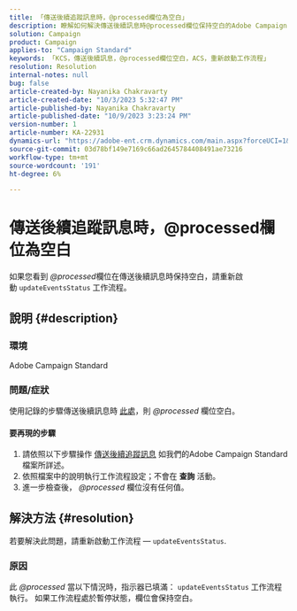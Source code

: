 ```yaml
---
title: 「傳送後續追蹤訊息時，@processed欄位為空白」
description: 瞭解如何解決傳送後續訊息時@processed欄位保持空白的Adobe Campaign Standard問題。 重新啟動工作流程。
solution: Campaign
product: Campaign
applies-to: "Campaign Standard"
keywords: 「KCS，傳送後續訊息，@processed欄位空白，ACS，重新啟動工作流程」
resolution: Resolution
internal-notes: null
bug: false
article-created-by: Nayanika Chakravarty
article-created-date: "10/3/2023 5:32:47 PM"
article-published-by: Nayanika Chakravarty
article-published-date: "10/9/2023 3:23:24 PM"
version-number: 1
article-number: KA-22931
dynamics-url: "https://adobe-ent.crm.dynamics.com/main.aspx?forceUCI=1&pagetype=entityrecord&etn=knowledgearticle&id=5fdf94d8-1262-ee11-be6e-6045bd006b3d"
source-git-commit: 03d78bf149e7169c66ad2645784408491ae73216
workflow-type: tm+mt
source-wordcount: '191'
ht-degree: 6%

---
```


# 傳送後續追蹤訊息時，@processed欄位為空白


如果您看到 *@processed*&#x200B;欄位在傳送後續訊息時保持空白，請重新啟動 `updateEventsStatus` 工作流程。

## 說明 {#description}


### 環境

Adobe Campaign Standard

### 問題/症狀

使用記錄的步驟傳送後續訊息時 [此處](https://experienceleague.adobe.com/docs/campaign-standard/using/communication-channels/transactional-messaging/follow-up-messages.html?lang=en#sending-a-follow-up-message)，則 *@processed* 欄位空白。

#### <b>要再現的步驟</b>

1. 請依照以下步驟操作 [傳送後續追蹤訊息](https://experienceleague.adobe.com/docs/campaign-standard/using/communication-channels/transactional-messaging/follow-up-messages.html?lang=en#sending-a-follow-up-message) 如我們的Adobe Campaign Standard檔案所詳述。
2. 依照檔案中的說明執行工作流程設定；不會在 <b>查詢</b> 活動。
3. 進一步檢查後， *@processed* 欄位沒有任何值。



## 解決方法 {#resolution}


若要解決此問題，請重新啟動工作流程 —  `updateEventsStatus`.

### 原因

此 *@processed* 當以下情況時，指示器已填滿： `updateEventsStatus` 工作流程執行。 如果工作流程處於暫停狀態，欄位會保持空白。
